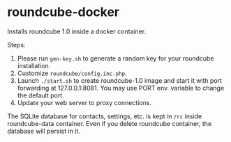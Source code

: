 roundcube-docker
================

Installs roundcube 1.0 inside a docker container.

Steps:

  1. Please run `gen-key.sh` to generate a random key
for your roundcube installation. 
  2. Customize `roundcube/config.inc.php`.
  3. Launch `./start.sh` to create roundcube-1.0 image and start
it with port forwarding at 127.0.0.1:8081. You may use PORT env.
variable to change the default port.
  4. Update your web server to proxy connections.

The SQLite database for contacts, settings, etc. is kept
in `/rc` inside roundcube-data container. Even if you delete
roundcube container, the database will persist in it.
